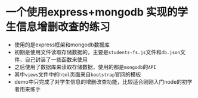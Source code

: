 # 一个使用express+mongodb 实现的学生信息增删改查的练习
+ 使用的是express框架和mongodb数据库
+ 初期是使用文件读取存储数据的，主要是`students-fs.js`文件和`db.json`文件，自己封装了一些函数来使用
+ 之后使用了数据库来读取存储数据，使用的都是`mongodb`的`API`
+ 其中`views`文件中的`html`页面来自`bootstrap`官网的模板
+ demo中只完成了对学生信息的增删改查功能，比较适合刚刚入门node的初学者用来练手